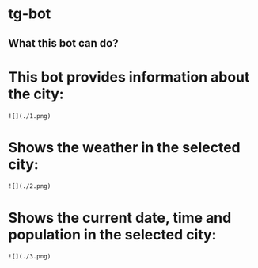 # tg-bot

## What this bot can do?

# This bot provides information about the city:

    ![](./1.png)

# Shows the weather in the selected city:

    ![](./2.png)

# Shows the current date, time and population in the selected city:

    ![](./3.png)
